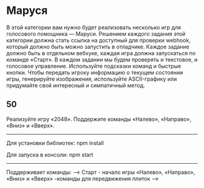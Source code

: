 # Маруся
В этой категории вам нужно будет реализовать несколько игр для голосового помощника — Маруси. Решением каждого задания этой категории должна стать ссылка на доступный для проверки webhook, который должно быть можно запустить в отладчике. Каждое задание должно быть в отдельном вебхуке, каждая игра должна запускаться по команде «Старт». В каждом задании мы будем проверять и текстовое, и голосовое управление. Используйте подсказки команд и быстрые кнопки. Чтобы передать игроку информацию о текущем состоянии игры, генерируйте изображения, используйте ASCII-графику или придумайте свой интересный и симпатичный метод.

## 50
Реализуйте игру «2048». Поддержите команды «Налево», «Направо», «Вниз» и «Вверх».

---

Для установки библиотек:
npm install

Для запуска в консоли:
npm start

---

Поддерживает команды:
-->
Старт - начало игры
«Налево», «Направо», «Вниз» и «Вверх» -команды для передвижения плиток
-->
